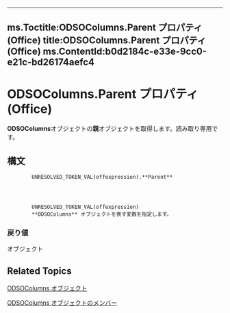 

---
ms.Toctitle:ODSOColumns.Parent プロパティ (Office)
title:ODSOColumns.Parent プロパティ (Office)
ms.ContentId:b0d2184c-e33e-9cc0-e21c-bd26174aefc4
---
# ODSOColumns.Parent プロパティ (Office)




**ODSOColumns**オブジェクトの**親**オブジェクトを取得します。読み取り専用です。

## 構文

            UNRESOLVED_TOKEN_VAL(offexpression).**Parent**




            UNRESOLVED_TOKEN_VAL(offexpression)
            **ODSOColumns** オブジェクトを表す変数を指定します。

### 戻り値
オブジェクト





## Related Topics

[ODSOColumns オブジェクト](eaac6cd2-45ff-72ea-c9c9-a22f24214756.md)

[ODSOColumns オブジェクトのメンバー](acb82ad1-eef7-2b24-38f6-9dbc22228ee5.md)




